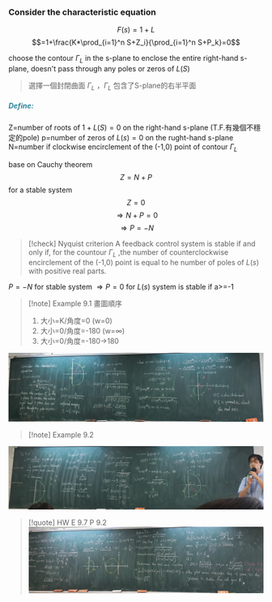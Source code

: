 

### Consider the characteristic equation

$$F(s)=1+L$$
$$=1+\frac{K*\prod_{i=1}^n S+Z_i}{\prod_{i=1}^n S+P_k}=0$$

choose the contour $\Gamma_L$ in the s-plane to enclose the entire right-hand s-plane, doesn't pass through any poles or zeros of $L(S)$ 

>選擇一個封閉曲面 $\Gamma_L$ ，$\Gamma_L$ 包含了S-plane的右半平面

##### <font color="#31859b">Define: </font>

Z=number of roots of $1+L(S)=0$ on the right-hand s-plane (T.F.有幾個不穩定的pole)
p=number of zeros of $L(s)=0$ on the rught-hand s-plane
N=number if clockwise encirclement of the (-1,0) point of contour $\Gamma_L$ 

base on Cauchy theorem 
$$Z=N+P$$
for a stable system
$$Z=0$$
$$\Rightarrow N+P=0$$
$$\Rightarrow P=-N$$

>[!check] Nyquist criterion
>A feedback control system is stable if and only if, for the countour $\Gamma_L$ ,the number of counterclockwise encirclement of the (-1,0) point is equal to he number of poles of $L(s)$ with positive real parts.

$P=-N$ for stable system 
$\Rightarrow P=0$ for $L(s)$
system is stable if a>=-1

>[!note] Example 9.1
>畫圖順序
>1. 大小=K/角度=0  (w=0)
>2. 大小=0/角度=-180 (w=$\infty$)
>3. 大小=0/角度=-180->180

![|700](https://raw.githubusercontent.com/Ash0645/image_remote/main/202305311010923.jpg)

>[!note] Example 9.2

![](https://raw.githubusercontent.com/Ash0645/image_remote/main/202306102249011.jpg)





>[!quote] HW
>E 9.7
>P 9.2
![](https://raw.githubusercontent.com/Ash0645/image_remote/main/202306071030857.jpeg)
